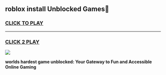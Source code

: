 
## roblox install Unblocked Games👋
<h3>
<a href="https://premium.freeplayer.one?title=roblox_install&ref=16F">CLICK TO PLAY</a></h3>
<hr>

<h3>
<a href="https://premium.freeplayer.one?title=roblox_install&ref=16F">CLICK 2 PLAY</a>
  
</h3>

<a href="https://premium.freeplayer.one?title=roblox_install&ref=16F/"><img src="https://clearcache.store/games.png"></a>


**worlds hardest game unblocked: Your Gateway to Fun and Accessible Online Gaming**
